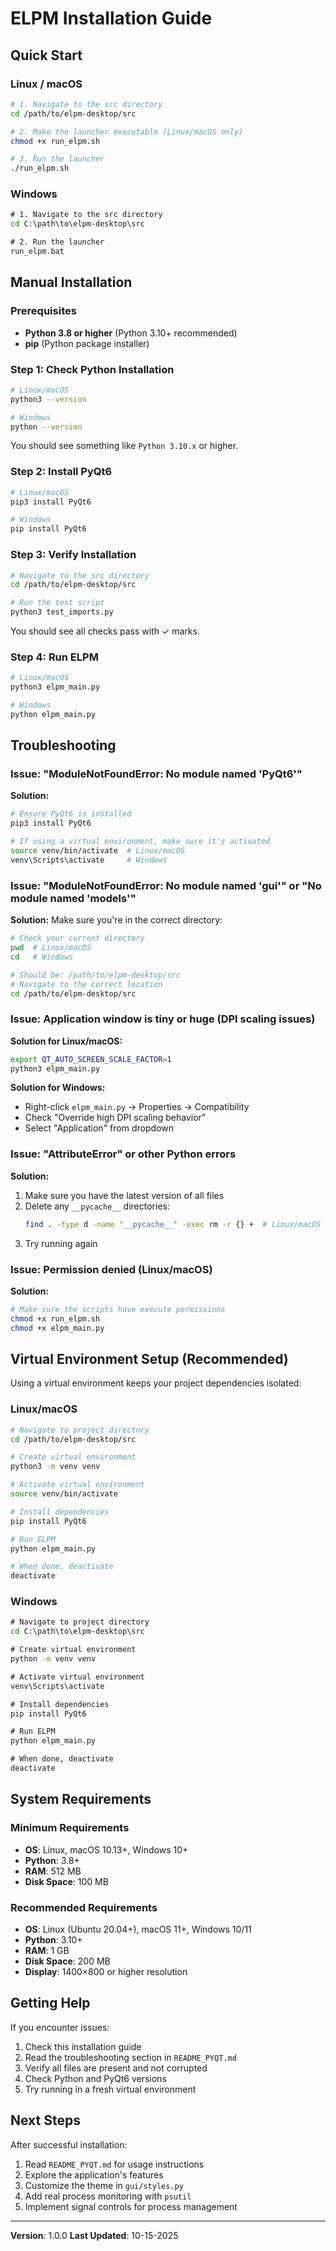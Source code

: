 # ELPM Installation Guide

## Quick Start

### Linux / macOS

```bash
# 1. Navigate to the src directory
cd /path/to/elpm-desktop/src

# 2. Make the launcher executable (Linux/macOS only)
chmod +x run_elpm.sh

# 3. Run the launcher
./run_elpm.sh
```

### Windows

```cmd
# 1. Navigate to the src directory
cd C:\path\to\elpm-desktop\src

# 2. Run the launcher
run_elpm.bat
```

## Manual Installation

### Prerequisites

- **Python 3.8 or higher** (Python 3.10+ recommended)
- **pip** (Python package installer)

### Step 1: Check Python Installation

```bash
# Linux/macOS
python3 --version

# Windows
python --version
```

You should see something like `Python 3.10.x` or higher.

### Step 2: Install PyQt6

```bash
# Linux/macOS
pip3 install PyQt6

# Windows
pip install PyQt6
```

### Step 3: Verify Installation

```bash
# Navigate to the src directory
cd /path/to/elpm-desktop/src

# Run the test script
python3 test_imports.py
```

You should see all checks pass with ✓ marks.

### Step 4: Run ELPM

```bash
# Linux/macOS
python3 elpm_main.py

# Windows
python elpm_main.py
```

## Troubleshooting

### Issue: "ModuleNotFoundError: No module named 'PyQt6'"

**Solution:**
```bash
# Ensure PyQt6 is installed
pip3 install PyQt6

# If using a virtual environment, make sure it's activated
source venv/bin/activate  # Linux/macOS
venv\Scripts\activate     # Windows
```

### Issue: "ModuleNotFoundError: No module named 'gui'" or "No module named 'models'"

**Solution:**
Make sure you're in the correct directory:

```bash
# Check your current directory
pwd  # Linux/macOS
cd   # Windows

# Should be: /path/to/elpm-desktop/src
# Navigate to the correct location
cd /path/to/elpm-desktop/src
```

### Issue: Application window is tiny or huge (DPI scaling issues)

**Solution for Linux/macOS:**
```bash
export QT_AUTO_SCREEN_SCALE_FACTOR=1
python3 elpm_main.py
```

**Solution for Windows:**
- Right-click `elpm_main.py` → Properties → Compatibility
- Check "Override high DPI scaling behavior"
- Select "Application" from dropdown

### Issue: "AttributeError" or other Python errors

**Solution:**
1. Make sure you have the latest version of all files
2. Delete any `__pycache__` directories:
   ```bash
   find . -type d -name "__pycache__" -exec rm -r {} +  # Linux/macOS
   ```
3. Try running again

### Issue: Permission denied (Linux/macOS)

**Solution:**
```bash
# Make sure the scripts have execute permissions
chmod +x run_elpm.sh
chmod +x elpm_main.py
```

## Virtual Environment Setup (Recommended)

Using a virtual environment keeps your project dependencies isolated:

### Linux/macOS

```bash
# Navigate to project directory
cd /path/to/elpm-desktop/src

# Create virtual environment
python3 -m venv venv

# Activate virtual environment
source venv/bin/activate

# Install dependencies
pip install PyQt6

# Run ELPM
python elpm_main.py

# When done, deactivate
deactivate
```

### Windows

```cmd
# Navigate to project directory
cd C:\path\to\elpm-desktop\src

# Create virtual environment
python -m venv venv

# Activate virtual environment
venv\Scripts\activate

# Install dependencies
pip install PyQt6

# Run ELPM
python elpm_main.py

# When done, deactivate
deactivate
```

## System Requirements

### Minimum Requirements
- **OS**: Linux, macOS 10.13+, Windows 10+
- **Python**: 3.8+
- **RAM**: 512 MB
- **Disk Space**: 100 MB

### Recommended Requirements
- **OS**: Linux (Ubuntu 20.04+), macOS 11+, Windows 10/11
- **Python**: 3.10+
- **RAM**: 1 GB
- **Disk Space**: 200 MB
- **Display**: 1400×800 or higher resolution


## Getting Help

If you encounter issues:

1. Check this installation guide
2. Read the troubleshooting section in `README_PYQT.md`
3. Verify all files are present and not corrupted
4. Check Python and PyQt6 versions
5. Try running in a fresh virtual environment

## Next Steps

After successful installation:

1. Read `README_PYQT.md` for usage instructions
2. Explore the application's features
3. Customize the theme in `gui/styles.py`
4. Add real process monitoring with `psutil`
5. Implement signal controls for process management

---

**Version**: 1.0.0
**Last Updated**: 10-15-2025
